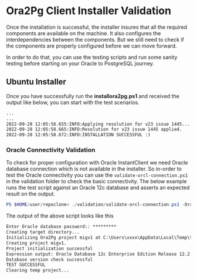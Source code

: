 # Ora2Pg Client Installer Validation

Once the installation is successful, the installer insures that all the required components are available on the machine. It also configures the interdependencies between the components. But we still need to check if the components are properly configured before we can move forward.

In order to do that, you can use the testing scripts and run some sanity testing before starting on your Oracle to PostgreSQL journey.

## Ubuntu Installer

Once you have successfully run the **installora2pg.ps1** and received the output like below, you can start with the test scenarios.

```cmd
...
...
2022-09-28 12:05:58.655:INFO:Applying resolution for v23 issue 1445...
2022-09-28 12:05:58.665:INFO:Resolution for v23 issue 1445 applied.
2022-09-28 12:05:58.672:INFO:INSTALLATION SUCCESSFUL :)
```

### Oracle Connectivity Validation

To check for proper configuration with Oracle InstantClient we need Oracle database connection which is not available in the installer. So in-order to test the Oracle connectivity you can use the ```validate-orcl-connection.ps1``` in the validation folder to check the basic connectivity. The below example runs the test script against an Oracle 12c database and asserts an expected result on the output.

```powershell
PS $HOME/user/repoclone> ./validation/validate-orcl-connection.ps1 -OracleDNS "dbi:Oracle:host=X.X.X.X;sid=orcl;port=1521" -OracleUser "system" -ExpectedResult "12c Enterprise Edition Release 12.2.0.1.0"
```

The output of the above script looks like this

```cmd
Enter Oracle database password:: *********
Creating target directory...
Initializing Ora2Pg project migv1 at C:\Users\xxxx\AppData\Local\Temp\test-orcl-connection
Creating project migv1.
Project initialization successful
Expression output: Oracle Database 12c Enterprise Edition Release 12.2.0.1.0
Database version check successful
TEST SUCCESSFUL
Clearing temp project...
```

